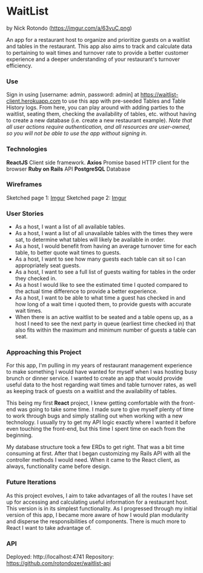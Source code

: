 # WaitList
by Nick Rotondo
(https://imgur.com/a/63vuC.png)

An app for a restaurant host to organize and prioritize guests on a waitlist and tables in the restaurant. This app also aims to track and calculate data to pertaining to wait times and turnover rate to provide a better customer experience and a deeper understanding of your restaurant's turnover efficiency.

### Use
Sign in using [username: admin, password: admin] at https://waitlist-client.herokuapp.com to use this app with pre-seeded Tables and Table History logs. From here, you can play around with adding parties to the waitlist, seating them, checking the availability of tables, etc. without having to create a new database (i.e. create a new restaurant example). *Note that all user actions require authentication, and all resources are user-owned, so you will not be able to use the app without signing in.*

### Technologies
**ReactJS**
Client side framework.
**Axios**
Promise based HTTP client for the browser
**Ruby on Rails**
API
**PostgreSQL**
Database

### Wireframes
Sketched page 1:
[Imgur](https://i.imgur.com/uumGBCy.jpg?1)
Sketched page 2:
[Imgur](https://i.imgur.com/2Nm4wck.jpg?1)

### User Stories
- As a host, I want a list of all available tables.
- As a host, I want a list of all unavailable tables with the times they were sat, to determine what tables will likely be available in order.
- As a host, I would benefit from having an average turnover time for each table, to better quote wait times to guests.
- As a host, I want to see how many guests each table can sit so I can appropriately seat guests.
- As a host, I want to see a full list of guests waiting for tables in the order they checked in.
- As a host I would like to see the estimated time I quoted compared to the actual time difference to provide a better experience.
- As a host, I want to be able to what time a guest has checked in and how long of a wait time i quoted them, to provide guests with accurate wait times.
- When there is an active waitlist to be seated and a table opens up, as a host I need to see the next party in queue (earliest time checked in) that also fits within the maximum and minimum number of guests a table can seat.

### Approaching this Project
For this app, I'm pulling in my years of restaurant management experience to make something I would have wanted for myself when I was hosting busy brunch or dinner service. I wanted to create an app that would provide useful data to the host regarding wait times and table turnover rates, as well as keeping track of guests on a waitlist and the availability of tables.

This being my first **React** project, I knew getting comfortable with the front-end was going to take some time. I made sure to give myself plenty of time to work through bugs and simply stalling out when working with a new technology. I usually try to get my API logic exactly where I wanted it before even touching the front-end, but this time I spent time on each from the beginning.

My database structure took a few ERDs to get right. That was a bit time consuming at first. After that I began customizing my Rails API with all the controller methods I would need. When it came to the React client, as always, functionality came before design.

### Future Iterations
As this project evolves, I aim to take advantages of all the routes I have set up for accessing and calculating useful information for a restaurant host. This version is in its simplest functionality. As I progressed through my initial version of this app, I became more aware of how I would plan modularity and disperse the responsibilities of components. There is much more to React I want to take advantage of.

### API
Deployed: http://localhost:4741
Repository: https://github.com/rotondozer/waitlist-api
